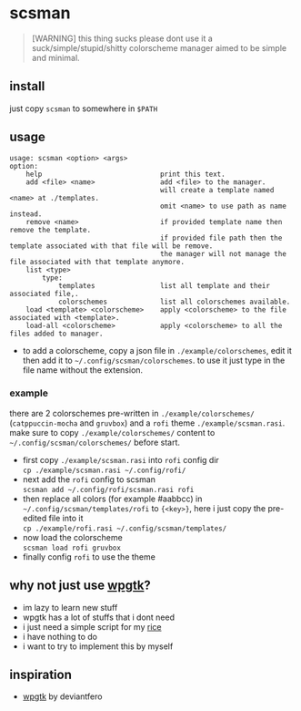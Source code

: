 # scsman
> [WARNING]
> this thing sucks please dont use it
a suck/simple/stupid/shitty colorscheme manager aimed to be simple and minimal.
## install
just copy `scsman` to somewhere in `$PATH`
## usage
```
usage: scsman <option> <args>
option:
    help                             print this text.
    add <file> <name>                add <file> to the manager.
                                     will create a template named <name> at ./templates.
                                     omit <name> to use path as name instead.
    remove <name>                    if provided template name then remove the template.
                                     if provided file path then the template associated with that file will be remove.
                                     the manager will not manage the file associated with that template anymore.
    list <type>
        type:
            templates                list all template and their associated file,.
            colorschemes             list all colorschemes available.
    load <template> <colorscheme>    apply <colorscheme> to the file associated with <template>.
    load-all <colorscheme>           apply <colorscheme> to all the files added to manager.
```
- to add a colorscheme, copy a json file in `./example/colorschemes`, edit it then add it to `~/.config/scsman/colorschemes`. to use it just type in the file name without the extension.
### example
there are 2 colorschemes pre-written in `./example/colorschemes/` (`catppuccin-mocha` and `gruvbox`) and a `rofi` theme `./example/scsman.rasi`. make sure to copy `./example/colorschemes/` content to `~/.config/scsman/colorschemes/` before start.
- first copy `./example/scsman.rasi` into `rofi` config dir\
`cp ./example/scsman.rasi ~/.config/rofi/`
- next add the `rofi` config to scsman\
`scsman add ~/.config/rofi/scsman.rasi rofi`
- then replace all colors (for example #aabbcc) in `~/.config/scsman/templates/rofi` to `{<key>}`, here i just copy the pre-edited file into it\
`cp ./example/rofi.rasi ~/.config/scsman/templates/`
- now load the colorscheme\
`scsman load rofi gruvbox`
- finally config `rofi` to use the theme
## why not just use [wpgtk](https://github.com/deviantfero/wpgtk)?
- im lazy to learn new stuff
- wpgtk has a lot of stuffs that i dont need
- i just need a simple script for my [rice](https://github.com/mncc8337/awesomewm-dotfiles)
- i have nothing to do
- i want to try to implement this by myself
## inspiration
- [wpgtk](https://github.com/deviantfero/wpgtk) by deviantfero
